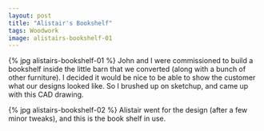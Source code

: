 ```yaml
---
layout: post
title: "Alistair's Bookshelf"
tags: Woodwork
image: alistairs-bookshelf-01
---
```

{% jpg alistairs-bookshelf-01 %} John and I were commissioned to build a bookshelf inside the little barn that we converted (along with a bunch of other furniture). I decided it would be nice to be able to show the customer what our designs looked like. So I brushed up on sketchup, and came up with this CAD drawing.

{% jpg alistairs-bookshelf-02 %} Alistair went for the design (after a few minor tweaks), and this is the book shelf in use.


